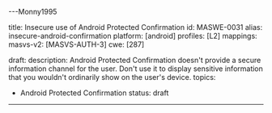 ---Monny1995

title: Insecure use of Android Protected Confirmation
id: MASWE-0031
alias: insecure-android-confirmation
platform: [android]
profiles: [L2]
mappings:
  masvs-v2: [MASVS-AUTH-3]
  cwe: [287]

draft:
  description: Android Protected Confirmation doesn't provide a secure information
    channel for the user. Don't use it to display sensitive information that you wouldn't
    ordinarily show on the user's device.
  topics:
  - Android Protected Confirmation
status: draft

---

